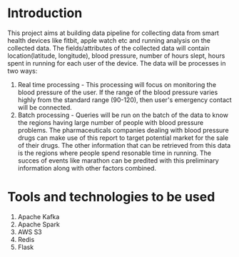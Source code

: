 # Introduction
This project aims at building data pipeline for collecting data from smart health devices
like fitbit, apple watch etc and running analysis on the collected data. The fields/attributes 
of the collected data will contain location(latitude, longitude), blood pressure, number of hours
slept, hours spent in running for each user of the device. The data will be processes 
in two ways:
1. Real time processing - This processing will focus on monitoring the blood pressure of the user.
If the range of the blood pressure varies highly from the standard range (90-120), then user's emergency
contact will be connected.
2. Batch processing -  Queries will be run on the batch of the data to know the regions having
large number of people with blood pressure problems. The pharmaceuticals companies dealing
with blood pressure drugs can make use of this report to target potential market for the sale of their 
drugs. The other information that can be retrieved from this data is the regions where people spend
resonable time in running. The succes of events like marathon can be predited with this preliminary 
information along with other factors combined.

# Tools and technologies to be used 
1. Apache Kafka
2. Apache Spark
3. AWS S3
4. Redis
5. Flask


